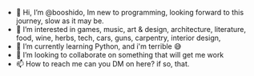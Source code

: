 - 👋 Hi, I’m @booshido, Im new to programming, looking forward to this journey, slow as it may be.
- 👀 I’m interested in games, music, art & design, architecture, literature, food, wine, herbs, tech, cars, guns, carpentry, interior design, 
- 🌱 I’m currently learning Python, and i'm terrible 😅
- 💞️ I’m looking to collaborate on something that will get me work
- 📫 How to reach me can you DM on here? if so, that.

<!---
booshido/booshido is a ✨ special ✨ repository because its `README.md` (this file) appears on your GitHub profile.
You can click the Preview link to take a look at your changes.
--->
